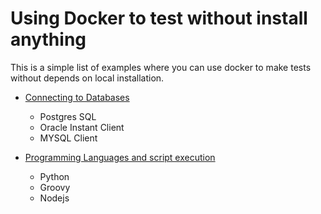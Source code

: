 # Using Docker to test without install anything

This is a simple list of examples where you can use docker to make tests without depends on local installation.

* [Connecting to Databases](./Databases/README.md)
    * Postgres SQL   
    * Oracle Instant Client   
    * MYSQL Client   

* [Programming Languages and script execution](./programming/README.md)
    * Python
    * Groovy
    * Nodejs
